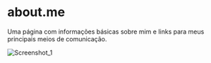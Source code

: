 # about.me

Uma página com informações básicas sobre mim e links para meus principais meios de comunicação.

![Screenshot_1](https://user-images.githubusercontent.com/74190963/163502581-2709edd9-f9ee-41f2-adc9-1b1150c05772.png)

